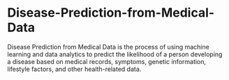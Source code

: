 # Disease-Prediction-from-Medical-Data
Disease Prediction from Medical Data is the process of using machine learning and data analytics to predict the likelihood of a person developing a disease based on medical records, symptoms, genetic information, lifestyle factors, and other health-related data. 
